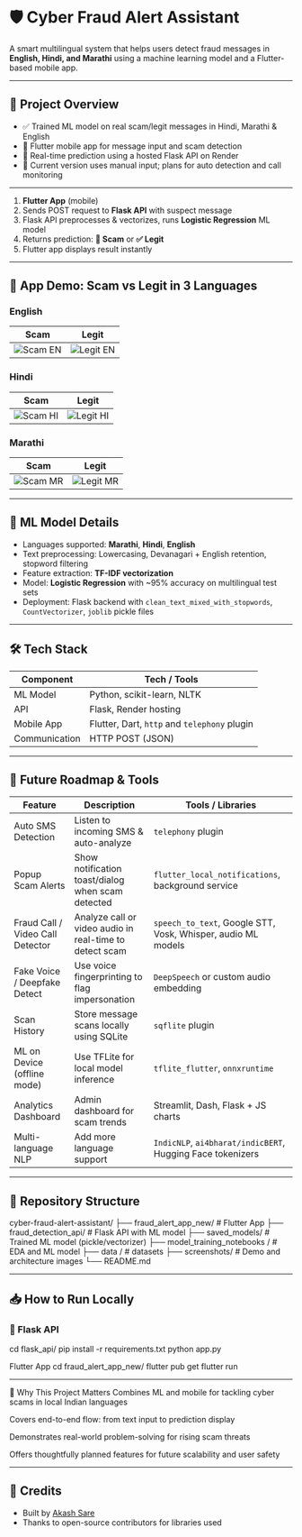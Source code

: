 # 🛡️ Cyber Fraud Alert Assistant

A smart multilingual system that helps users detect fraud messages in **English, Hindi, and Marathi** using a machine learning model and a Flutter-based mobile app.

---

## 📌 Project Overview

- ✅ Trained ML model on real scam/legit messages in Hindi, Marathi & English  
- 📱 Flutter mobile app for message input and scam detection  
- 🧠 Real-time prediction using a hosted Flask API on Render  
- 🧪 Current version uses manual input; plans for auto detection and call monitoring  

---

1. **Flutter App** (mobile)  
2. Sends POST request to **Flask API** with suspect message  
3. Flask API preprocesses & vectorizes, runs **Logistic Regression** ML model  
4. Returns prediction: **🚨 Scam** or **✅ Legit**  
5. Flutter app displays result instantly

---

## 📱 App Demo: Scam vs Legit in 3 Languages

### English
| Scam | Legit |
|------|-------|
| ![Scam EN](./screenshots/scam_english.jpeg) | ![Legit EN](./screenshots/legit_english.jpeg) |

### Hindi
| Scam | Legit |
|------|-------|
| ![Scam HI](./screenshots/scam_hindi.jpeg) | ![Legit HI](./screenshots/legit_hindi.jpeg) |

### Marathi
| Scam | Legit |
|------|-------|
| ![Scam MR](./screenshots/scam_marathi.jpeg) | ![Legit MR](./screenshots/legit_marathi.jpeg) |

---

## 🧠 ML Model Details

- Languages supported: **Marathi**, **Hindi**, **English**  
- Text preprocessing: Lowercasing, Devanagari + English retention, stopword filtering  
- Feature extraction: **TF-IDF vectorization**  
- Model: **Logistic Regression** with ~95% accuracy on multilingual test sets  
- Deployment: Flask backend with `clean_text_mixed_with_stopwords`, `CountVectorizer`, `joblib` pickle files

---

## 🛠️ Tech Stack

| Component       | Tech / Tools                          |
|----------------|----------------------------------------|
| ML Model        | Python, scikit-learn, NLTK             |
| API             | Flask, Render hosting                  |
| Mobile App      | Flutter, Dart, `http` and `telephony` plugin |
| Communication   | HTTP POST (JSON)                       |

---

## 🚀 Future Roadmap & Tools

| Feature                          | Description | Tools / Libraries |
|----------------------------------|-------------|-------------------|
| Auto SMS Detection              | Listen to incoming SMS & auto-analyze | `telephony` plugin |
| Popup Scam Alerts               | Show notification toast/dialog when scam detected | `flutter_local_notifications`, background service |
| Fraud Call / Video Call Detector| Analyze call or video audio in real-time to detect scam | `speech_to_text`, Google STT, Vosk, Whisper, audio ML models |
| Fake Voice / Deepfake Detect    | Use voice fingerprinting to flag impersonation | `DeepSpeech` or custom audio embedding |
| Scan History                    | Store message scans locally using SQLite | `sqflite` plugin |
| ML on Device (offline mode)     | Use TFLite for local model inference | `tflite_flutter`, `onnxruntime` |
| Analytics Dashboard             | Admin dashboard for scam trends | Streamlit, Dash, Flask + JS charts |
| Multi-language NLP              | Add more language support | `IndicNLP`, `ai4bharat/indicBERT`, Hugging Face tokenizers |

---

## 📂 Repository Structure

cyber-fraud-alert-assistant/
├── fraud_alert_app_new/ # Flutter App
├── fraud_detection_api/ # Flask API with ML model
├── saved_models/ # Trained ML model (pickle/vectorizer)
├── model_training_notebooks / # EDA and ML model
├── data / # datasets 
├── screenshots/ # Demo and architecture images
└── README.md


---

## 📥 How to Run Locally

### 🔹 Flask API

cd flask_api/
pip install -r requirements.txt
python app.py

Flutter App
cd fraud_alert_app_new/
flutter pub get
flutter run

---


👏 Why This Project Matters
Combines ML and mobile for tackling cyber scams in local Indian languages

Covers end-to-end flow: from text input to prediction display

Demonstrates real-world problem-solving for rising scam threats

Offers thoughtfully planned features for future scalability and user safety


---

## 🤝 Credits

- Built by [Akash Sare](https://github.com/Akash-Sare03)
- Thanks to open-source contributors for libraries used





